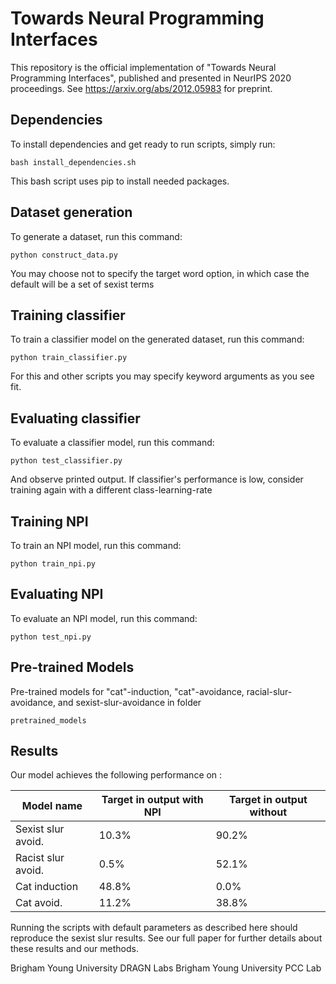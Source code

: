 # Towards Neural Programming Interfaces

This repository is the official implementation of "Towards Neural Programming Interfaces", published and presented in NeurIPS 2020 proceedings. See https://arxiv.org/abs/2012.05983 for preprint.

## Dependencies

To install dependencies and get ready to run scripts, simply run:

```setup
bash install_dependencies.sh
```
This bash script uses pip to install needed packages.

## Dataset generation

To generate a dataset, run this command:

```data
python construct_data.py
```
You may choose not to specify the target word option, in which case the default will be a set of sexist terms

## Training classifier

To train a classifier model on the generated dataset, run this command:

```classifier
python train_classifier.py
```
For this and other scripts you may specify keyword arguments as you see fit.

## Evaluating classifier

To evaluate a classifier model, run this command:

```evaluate
python test_classifier.py
```
And observe printed output. If classifier's performance is low, consider training again with a different class-learning-rate

## Training NPI

To train an NPI model, run this command:

```train
python train_npi.py
```

## Evaluating NPI

To evaluate an NPI model, run this command:

```classifier
python test_npi.py
```

## Pre-trained Models

Pre-trained models for "cat"-induction, "cat"-avoidance, racial-slur-avoidance, and sexist-slur-avoidance in folder

```pretrained
pretrained_models
```

## Results

Our model achieves the following performance on :


| Model name         | Target in output with NPI  | Target in output without |
| ------------------ |--------------------------- | ------------------------ |
| Sexist slur avoid. |          10.3%             |          90.2%           |
| Racist slur avoid. |           0.5%             |          52.1%           |
| Cat induction      |          48.8%             |           0.0%           |
| Cat avoid.         |          11.2%             |          38.8%           |

Running the scripts with default parameters as described here should reproduce the sexist slur results.
See our full paper for further details about these results and our methods.


Brigham Young University DRAGN Labs
Brigham Young University PCC Lab
